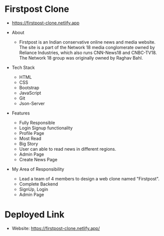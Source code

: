 # Firstpost Clone
- https://firstpost-clone.netlify.app
* About
  * Firstpost is an Indian conservative online news and media website. The site is a part of the Network 18 media conglomerate owned by Reliance Industries, which also runs CNN-News18 and CNBC-TV18. The Network 18 group was originally owned by Raghav Bahl.
* Tech Stack
  * HTML
  * CSS
  * Bootstrap
  * JavaScript
  * Git
  * Json-Server
  
* Features
   * Fully Responsible
   * Login Signup functionality
   * Profile Page
   * Most Read
   * Big Story
   * User can able to read news in different regions.
   * Admin Page
   * Create News Page

* My Area of Responsibility
   * Lead a team of 4 members to design a web clone named "Firstpost".
   * Complete Backend
   * SignUp, Login
   * Admin Page
   
# Deployed Link
* Website: https://firstpost-clone.netlify.app/
